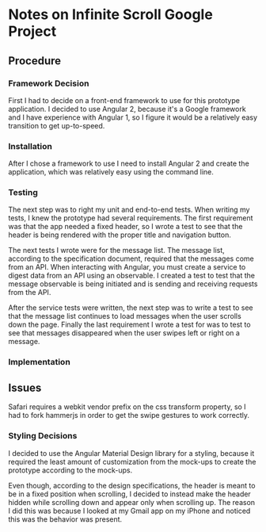 # Notes on Infinite Scroll Google Project

## Procedure

### Framework Decision

First I had to decide on a front-end framework to use for this prototype application. I decided to use Angular 2, because it's a Google framework and I have experience with Angular 1, so I figure it would be a relatively easy transition to get up-to-speed.

### Installation

After I chose a framework to use I need to install Angular 2 and create the application, which was relatively easy using the command line.

### Testing

The next step was to right my unit and end-to-end tests. When writing my tests, I knew the prototype had several requirements. The first requirement was that the app needed a fixed header, so I wrote a test to see that the header is being rendered with the proper title and navigation button.

The next tests I wrote were for the message list. The message list, according to the specification document, required that the messages come from an API. When interacting with Angular, you must create a service to digest data from an API using an observable. I created a test to test that the message observable is being initiated and is sending and receiving requests from the API.

After the service tests were written, the next step was to write a test to see that the message list continues to load messages when the user scrolls down the page. Finally the last requirement I wrote a test for was to test to see that messages disappeared when the user swipes left or right on a message.

### Implementation

## Issues

Safari requires a webkit vendor prefix on the css transform property, so I had to fork hammerjs in order to
get the swipe gestures to work correctly.

### Styling Decisions

I decided to use the Angular Material Design library for a styling, because it required the least amount of customization from the mock-ups to create the prototype according to the mock-ups.

Even though, according to the design specifications, the header is meant to be in a fixed position when scrolling, I decided to instead make the header hidden while scrolling down and appear only when scrolling up. The reason I did this was because I looked at my Gmail app on my iPhone and noticed this was the behavior was present.
